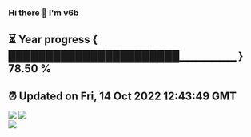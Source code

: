 ### Hi there 👋  I'm v6b  
⏳ Year progress { ███████████████████████▁▁▁▁▁▁▁ } 78.50 %
---
⏰ Updated on Fri, 14 Oct 2022 12:43:49 GMT
---
![](https://github-readme-stats.vercel.app/api?username=v6b&bg_color=30,e96443,904e95&title_color=fff&text_color=fff&layout=compact)
![](https://github-readme-stats.vercel.app/api/top-langs/?username=v6b&layout=compact&bg_color=30,e96443,904e95&title_color=fff&text_color=fff)  
![](https://gcore.jsdelivr.net/gh/v6b/v6b@main/assets/github-contribution-grid-snake.svg)

